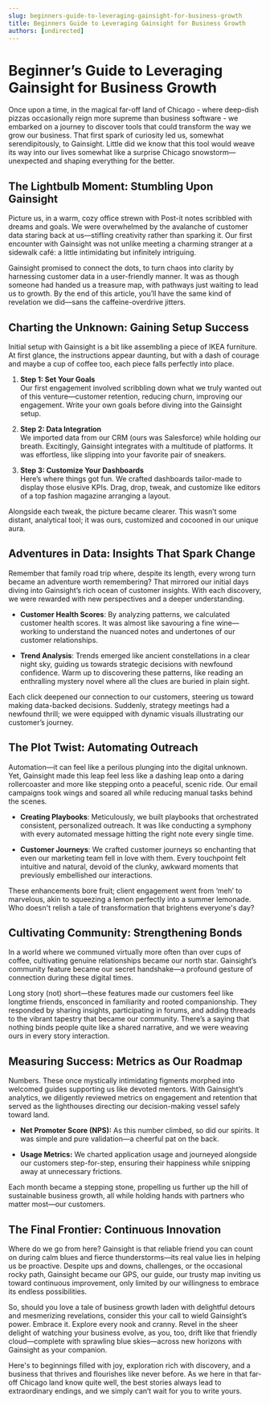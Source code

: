 ```yaml
---
slug: beginners-guide-to-leveraging-gainsight-for-business-growth
title: Beginners Guide to Leveraging Gainsight for Business Growth
authors: [undirected]
---
```


# Beginner’s Guide to Leveraging Gainsight for Business Growth

Once upon a time, in the magical far-off land of Chicago - where deep-dish pizzas occasionally reign more supreme than business software - we embarked on a journey to discover tools that could transform the way we grow our business. That first spark of curiosity led us, somewhat serendipitously, to Gainsight. Little did we know that this tool would weave its way into our lives somewhat like a surprise Chicago snowstorm—unexpected and shaping everything for the better.

## The Lightbulb Moment: Stumbling Upon Gainsight

Picture us, in a warm, cozy office strewn with Post-it notes scribbled with dreams and goals. We were overwhelmed by the avalanche of customer data staring back at us—stifling creativity rather than sparking it. Our first encounter with Gainsight was not unlike meeting a charming stranger at a sidewalk café: a little intimidating but infinitely intriguing.

Gainsight promised to connect the dots, to turn chaos into clarity by harnessing customer data in a user-friendly manner. It was as though someone had handed us a treasure map, with pathways just waiting to lead us to growth. By the end of this article, you’ll have the same kind of revelation we did—sans the caffeine-overdrive jitters.

## Charting the Unknown: Gaining Setup Success

Initial setup with Gainsight is a bit like assembling a piece of IKEA furniture. At first glance, the instructions appear daunting, but with a dash of courage and maybe a cup of coffee too, each piece falls perfectly into place.

1. **Step 1: Set Your Goals**  
   Our first engagement involved scribbling down what we truly wanted out of this venture—customer retention, reducing churn, improving our engagement. Write your own goals before diving into the Gainsight setup.

2. **Step 2: Data Integration**  
   We imported data from our CRM (ours was Salesforce) while holding our breath. Excitingly, Gainsight integrates with a multitude of platforms. It was effortless, like slipping into your favorite pair of sneakers.

3. **Step 3: Customize Your Dashboards**  
   Here’s where things got fun. We crafted dashboards tailor-made to display those elusive KPIs. Drag, drop, tweak, and customize like editors of a top fashion magazine arranging a layout.

Alongside each tweak, the picture became clearer. This wasn’t some distant, analytical tool; it was ours, customized and cocooned in our unique aura.

## Adventures in Data: Insights That Spark Change

Remember that family road trip where, despite its length, every wrong turn became an adventure worth remembering? That mirrored our initial days diving into Gainsight’s rich ocean of customer insights. With each discovery, we were rewarded with new perspectives and a deeper understanding.

- **Customer Health Scores**: By analyzing patterns, we calculated customer health scores. It was almost like savouring a fine wine—working to understand the nuanced notes and undertones of our customer relationships.
  
- **Trend Analysis**: Trends emerged like ancient constellations in a clear night sky, guiding us towards strategic decisions with newfound confidence. Warm up to discovering these patterns, like reading an enthralling mystery novel where all the clues are buried in plain sight.

Each click deepened our connection to our customers, steering us toward making data-backed decisions. Suddenly, strategy meetings had a newfound thrill; we were equipped with dynamic visuals illustrating our customer’s journey.

## The Plot Twist: Automating Outreach

Automation—it can feel like a perilous plunging into the digital unknown. Yet, Gainsight made this leap feel less like a dashing leap onto a daring rollercoaster and more like stepping onto a peaceful, scenic ride. Our email campaigns took wings and soared all while reducing manual tasks behind the scenes.

- **Creating Playbooks**: Meticulously, we built playbooks that orchestrated consistent, personalized outreach. It was like conducting a symphony with every automated message hitting the right note every single time.
  
- **Customer Journeys**: We crafted customer journeys so enchanting that even our marketing team fell in love with them. Every touchpoint felt intuitive and natural, devoid of the clunky, awkward moments that previously embellished our interactions.

These enhancements bore fruit; client engagement went from ‘meh’ to marvelous, akin to squeezing a lemon perfectly into a summer lemonade. Who doesn't relish a tale of transformation that brightens everyone's day?

## Cultivating Community: Strengthening Bonds

In a world where we communed virtually more often than over cups of coffee, cultivating genuine relationships became our north star. Gainsight’s community feature became our secret handshake—a profound gesture of connection during these digital times.

Long story (not) short—these features made our customers feel like longtime friends, ensconced in familiarity and rooted companionship. They responded by sharing insights, participating in forums, and adding threads to the vibrant tapestry that became our community. There’s a saying that nothing binds people quite like a shared narrative, and we were weaving ours in every story interaction.

## Measuring Success: Metrics as Our Roadmap

Numbers. These once mystically intimidating figments morphed into welcomed guides supporting us like devoted mentors. With Gainsight’s analytics, we diligently reviewed metrics on engagement and retention that served as the lighthouses directing our decision-making vessel safely toward land.

- **Net Promoter Score (NPS):** As this number climbed, so did our spirits. It was simple and pure validation—a cheerful pat on the back.

- **Usage Metrics:** We charted application usage and journeyed alongside our customers step-for-step, ensuring their happiness while snipping away at unnecessary frictions.

Each month became a stepping stone, propelling us further up the hill of sustainable business growth, all while holding hands with partners who matter most—our customers.

## The Final Frontier: Continuous Innovation

Where do we go from here? Gainsight is that reliable friend you can count on during calm blues and fierce thunderstorms—its real value lies in helping us be proactive. Despite ups and downs, challenges, or the occasional rocky path, Gainsight became our GPS, our guide, our trusty map inviting us toward continuous improvement, only limited by our willingness to embrace its endless possibilities.

So, should you love a tale of business growth laden with delightful detours and mesmerizing revelations, consider this your call to wield Gainsight’s power. Embrace it. Explore every nook and cranny. Revel in the sheer delight of watching your business evolve, as you, too, drift like that friendly cloud—complete with sprawling blue skies—across new horizons with Gainsight as your companion.

Here's to beginnings filled with joy, exploration rich with discovery, and a business that thrives and flourishes like never before. As we here in that far-off Chicago land know quite well, the best stories always lead to extraordinary endings, and we simply can’t wait for you to write yours.